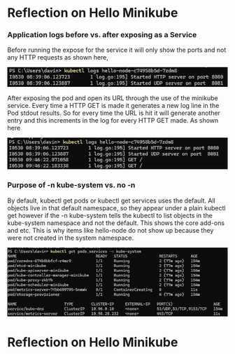 # Reflection on Hello Minikube

### Application logs before vs. after exposing as a Service

Before running the expose for the service it will only show the ports and not any HTTP requests as shown here,

![img1](images/pic1.png)

After exposing the pod and open its URL through the use of the minikube service. Every time a HTTP GET is made it generates a new log line in the Pod stdout results. So for every time the URL is hit it will generate another entry and this increments in the log for every HTTP GET made. As shown here

![img2](images/pic2.png)

### Purpose of -n kube-system vs. no -n

By default, kubectl get pods or kubectl get services uses the default. All objects live in that default namespace, so they appear under a plain kubectl get however if the -n kube-system tells the kubectl to list objects in the kube-system namespace and not the default. This shows the core add-ons and etc. This is why items like hello-node do not show up because they were not created in the system namespace.

![img3](images/pic3.png)

# Reflection on Hello Minikube

